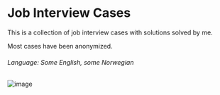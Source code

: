 # Job Interview Cases
This is a collection of job interview cases with solutions solved by me.

Most cases have been anonymized.

###### Language: Some English, some Norwegian

![image](https://user-images.githubusercontent.com/4059636/161701847-dba454f0-5acb-4290-9e1c-7c04dea61558.png)
